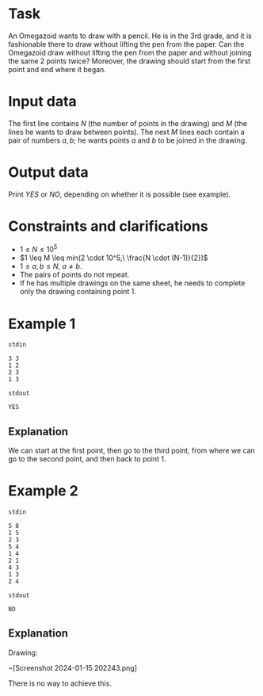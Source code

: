 # Task

An Omegazoid wants to draw with a pencil. He is in the 3rd grade, and it is fashionable there to draw without lifting the pen from the paper.
Can the Omegazoid draw without lifting the pen from the paper and without joining the same 2 points twice? Moreover, the drawing should start from the first point and end where it began.

# Input data

The first line contains $N$ (the number of points in the drawing) and $M$ (the lines he wants to draw between points).
The next $M$ lines each contain a pair of numbers $a, b$; he wants points $a$ and $b$ to be joined in the drawing.

# Output data

Print $YES$ or $NO$, depending on whether it is possible (see example).

# Constraints and clarifications

* $1 \leq N \leq 10^5$
* $1 \leq M \leq min(2 \cdot 10^5,\ \frac{N \cdot (N-1)}{2})$
* $1 \leq a, b \leq N$, $a \neq b$.
* The pairs of points do not repeat.
* If he has multiple drawings on the same sheet, he needs to complete only the drawing containing point 1.

# Example 1

`stdin`
```
3 3
1 2
2 3
1 3
```

`stdout`
```
YES
```

## Explanation

We can start at the first point, then go to the third point, from where we can go to the second point, and then back to point 1.

# Example 2

`stdin`
```
5 8
1 5
2 3
5 4
1 4
2 1
4 3
1 3
2 4
```

`stdout`
```
NO
```

## Explanation

Drawing:

~[Screenshot 2024-01-15 202243.png]

There is no way to achieve this.